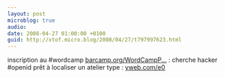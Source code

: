 ```yaml
---
layout: post
microblog: true
audio: 
date: 2008-04-27 01:00:00 +0100
guid: http://xtof.micro.blog/2008/04/27/t797997623.html
---
```

inscription au #wordcamp [barcamp.org/WordCampP...](http://barcamp.org/WordCampParis) : cherche hacker #openid prêt à localiser un atelier type : [yweb.com/e0](http://yweb.com/e0)
